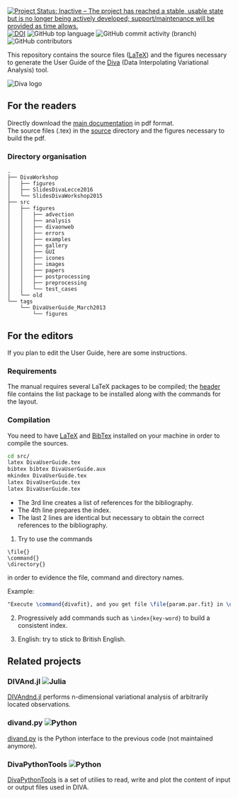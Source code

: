 [![Project Status: Inactive – The project has reached a stable, usable state but is no longer being actively developed; support/maintenance will be provided as time allows.](https://www.repostatus.org/badges/latest/inactive.svg)](https://www.repostatus.org/#inactive) [![DOI](https://zenodo.org/badge/95117345.svg)](https://zenodo.org/badge/latestdoi/95117345) ![GitHub top language](https://img.shields.io/github/languages/top/gher-uliege/Diva-User-Guide) ![GitHub commit activity (branch)](https://img.shields.io/github/commit-activity/m/gher-uliege/Diva-User-Guide) ![GitHub contributors](https://img.shields.io/github/contributors/gher-uliege/Diva-User-Guide) 



This repository contains the source files ([LaTeX](https://www.latex-project.org/)) and the figures necessary to generate the User Guide of the [Diva](https://github.com/gher-ulg/DIVA) (Data Interpolating Variational Analysis) tool.

![Diva logo](https://cloud.githubusercontent.com/assets/11868914/24106959/c6d8fb44-0d89-11e7-921b-a36fcccf5a21.png)

## For the readers

Directly download the [main documentation](./DivaUserGuide.pdf) in pdf format.      
The source files (.tex) in the [source](./src/) directory and the figures necessary to build the pdf.

### Directory organisation 

```
.
├── DivaWorkshop
│   ├── figures
│   ├── SlidesDivaLecce2016
│   └── SlidesDivaWorkshop2015
├── src
│   ├── figures
│   │   ├── advection
│   │   ├── analysis
│   │   ├── divaonweb
│   │   ├── errors
│   │   ├── examples
│   │   ├── gallery
│   │   ├── GUI
│   │   ├── icones
│   │   ├── images
│   │   ├── papers
│   │   ├── postprocessing
│   │   ├── preprocessing
│   │   └── test_cases
│   └── old
└── tags
    └── DivaUserGuide_March2013
        └── figures
```


## For the editors

If you plan to edit the User Guide, here are some instructions.

### Requirements

The manual requires several LaTeX packages to be compiled; the [header](src/00-DivaHeader.tex) file contains the list package to be installed along with the commands for the layout.

### Compilation

You need to have [LaTeX](https://www.latex-project.org/) and [BibTex](http://www.bibtex.org/) installed on your machine in order to compile the sources.
```bash
cd src/
latex DivaUserGuide.tex
bibtex bibtex DivaUserGuide.aux
mkindex DivaUserGuide.tex
latex DivaUserGuide.tex
latex DivaUserGuide.tex
```
* The 3rd line creates a list of references for the bibliography.
* The 4th line prepares the index.
* The last 2 lines are identical but necessary to obtain the correct references to the bibliography. 

1. Try to use the commands 
```
\file{}
\command{}
\directory{}
```
in order to evidence the file, command and directory names.

Example:
```latex
"Execute \command{divafit}, and you get file \file{param.par.fit} in \directory{output}"
```

2. Progressively add commands such as `\index{key-word}` to build a consistent index.

3. English: try to stick to British English.

## Related projects 

### DIVAnd.jl ![Julia](https://img.shields.io/badge/-Julia-9558B2?style=for-the-badge&logo=julia&logoColor=white)

[DIVAndnd.jl](https://github.com/gher-uliege/divand.jl)  performs n-dimensional variational analysis of arbitrarily located observations.

### divand.py ![Python](https://img.shields.io/badge/python-3670A0?style=for-the-badge&logo=python&logoColor=ffdd54)

[divand.py](https://github.com/gher-uliege/divand.py) is the Python interface to the previous code (not maintained anymore).

### DivaPythonTools ![Python](https://img.shields.io/badge/python-3670A0?style=for-the-badge&logo=python&logoColor=ffdd54)

[DivaPythonTools](https://github.com/gher-ulg/DivaPythonTools) is a set of utilies to read, write and plot the content of input or output files used in DIVA.
